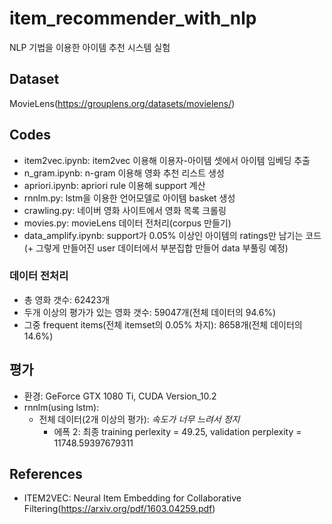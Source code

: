 # item_recommender_with_nlp
NLP 기법을 이용한 아이템 추천 시스템 실험

## Dataset
MovieLens(https://grouplens.org/datasets/movielens/)

## Codes
* item2vec.ipynb: item2vec 이용해 이용자-아이템 셋에서 아이템 임베딩 추출
* n_gram.ipynb: n-gram 이용해 영화 추천 리스트 생성
* apriori.ipynb: apriori rule 이용해 support 계산
* rnnlm.py: lstm을 이용한 언어모델로 아이템 basket 생성
* crawling.py: 네이버 영화 사이트에서 영화 목록 크롤링
* movies.py: movieLens 데이터 전처리(corpus 만들기)
* data_amplify.ipynb: support가 0.05% 이상인 아이템의 ratings만 남기는 코드(+ 그렇게 만들어진 user 데이터에서 부분집합 만들어 data 부풀링 예정)

### 데이터 전처리
* 총 영화 갯수: 62423개
* 두개 이상의 평가가 있는 영화 갯수: 59047개(전체 데이터의 94.6%)
* 그중 frequent items(전체 itemset의 0.05% 차지): 8658개(전체 데이터의 14.6%)

## 평가
* 환경: GeForce GTX 1080 Ti, CUDA Version_10.2    
* rnnlm(using lstm):
  * 전체 데이터(2개 이상의 평가): _속도가 너무 느려서 정지_
    * 에폭 2: 최종 training perlexity = 49.25, validation perplexity = 11748.59397679311

## References
* ITEM2VEC: Neural Item Embedding for Collaborative Filtering(https://arxiv.org/pdf/1603.04259.pdf)
